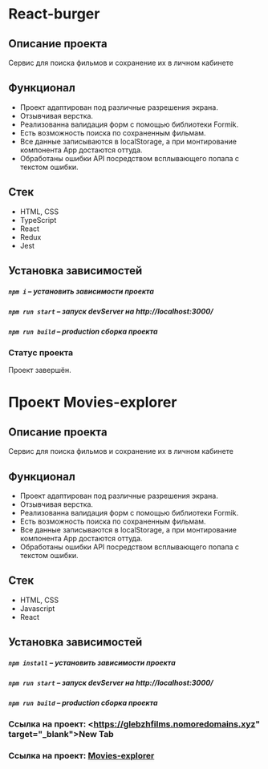 # React-burger

## Описание проекта

Сервис для поиска фильмов и сохранение их в личном кабинете

## Функционал

- Проект адаптирован под различные разрешения экрана.
- Отзывчивая верстка.
- Реализованна валидация форм с помощью библиотеки Formik.
- Есть возможность поиска по сохраненным фильмам.
- Все данные записываются в localStorage, а при монтирование компонента App достаются оттуда.
- Обработаны ошибки API посредством всплывающего попапа с текстом ошибки.

##  Стек

- HTML, CSS
- TypeScript
- React
- Redux
- Jest

##  Установка зависимостей

##### `npm i` – установить зависимости проекта

##### `npm run start` – запуск devServer на http://localhost:3000/

##### `npm run build` – production сборка проекта

### Статус проекта

Проект завершён.

# Проект Movies-explorer

## Описание проекта

Сервис для поиска фильмов и сохранение их в личном кабинете

## Функционал

- Проект адаптирован под различные разрешения экрана.
- Отзывчивая верстка.
- Реализованна валидация форм с помощью библиотеки Formik.
- Есть возможность поиска по сохраненным фильмам.
- Все данные записываются в localStorage, а при монтирование компонента App достаются оттуда.
- Обработаны ошибки API посредством всплывающего попапа с текстом ошибки.

##  Стек

- HTML, CSS
- Javascript
- React

## Установка зависимостей

##### `npm install` – установить зависимости проекта

##### `npm run start` – запуск devServer на http://localhost:3000/

##### `npm run build` – production сборка проекта

### Ссылка на проект: <https://glebzhfilms.nomoredomains.xyz" target="_blank">New Tab</a>

### Ссылка на проект: [Movies-explorer](https://glebzhfilms.nomoredomains.xyz)


